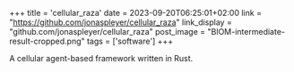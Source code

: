 +++
title = 'cellular_raza'
date = 2023-09-20T06:25:01+02:00
link = "https://github.com/jonaspleyer/cellular_raza"
link_display = "github.com/jonaspleyer/cellular_raza"
post_image = "BIOM-intermediate-result-cropped.png"
tags = ['software']
+++

A cellular agent-based framework written in Rust.
